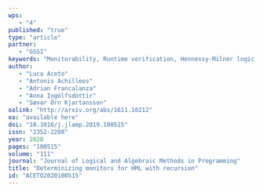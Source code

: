 ```yaml
---
wps: 
   - "4"
published: "true"
type: "article"
partner: 
   - "GSSI"
keywords: "Monitorability, Runtime verification, Hennessy-Milner logic, Determinization, Complexity bounds"
author: 
   - "Luca Aceto"
   - "Antonis Achilleos"
   - "Adrian Francalanza"
   - "Anna Ingólfsdóttir"
   - "Sævar Örn Kjartansson"
oalink: "http://arxiv.org/abs/1611.10212"
oa: "available here"
doi: "10.1016/j.jlamp.2019.100515"
issn: "2352-2208"
year: 2020
pages: "100515"
volume: "111"
journal: "Journal of Logical and Algebraic Methods in Programming"
title: "Determinizing monitors for HML with recursion"
id: "ACETO2020100515"
---
```

